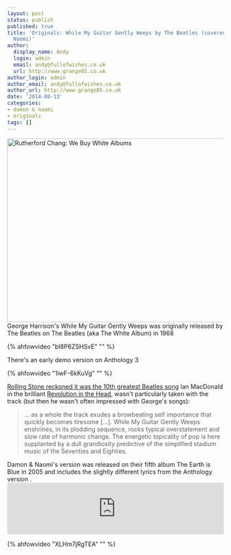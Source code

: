 ```yaml
---
layout: post
status: publish
published: true
title: 'Originals: While My Guitar Gently Weeps by The Beatles (covered by Damon and
  Naomi)'
author:
  display_name: Andy
  login: admin
  email: andy@fullofwishes.co.uk
  url: http://www.grange85.co.uk
author_login: admin
author_email: andy@fullofwishes.co.uk
author_url: http://www.grange85.co.uk
date: '2014-08-13'
categories:
- damon & naomi
- originals
tags: []
---
```

<p><a href="https://www.flickr.com/photos/recessactivitiesinc/8492832065" title="Rutherford Chang: We Buy White Albums by Recess, on Flickr"><img class="aligncenter" src="https://farm9.staticflickr.com/8089/8492832065_8806e23ea4_z.jpg" width="640" height="427" alt="Rutherford Chang: We Buy White Albums"></a><br />
George Harrison's While My Guitar Gently Weeps was originally released by The Beatles on The Beatles (aka The White Album) in 1968<br />


{% ahfowvideo "bI8P6ZSHSvE" "" %}


<p>There's an early demo version on Anthology 3<br />

{% ahfowvideo "1iwF-6kKuVg" "" %}

<p><a href="http://www.rollingstone.com/music/lists/100-greatest-beatles-songs-20110919/while-my-guitar-gently-weeps-19691231">Rolling Stone reckoned it was the 10th greatest Beatles song</a> Ian MacDonald in the brilliant <a href="http://www.amazon.com/gp/product/1556527330/ref=as_li_tl?ie=UTF8&camp=1789&creative=390957&creativeASIN=1556527330&linkCode=as2&tag=aheadfullofwi-20&linkId=NN7RIHTRYD52A54J">Revolution in the Head</a>, wasn't particularly taken with the track (but then he wasn't often impressed with George's songs):</p>
<blockquote><p>... as a whole the track exudes a browbeating self importance that quickly becomes tiresome [...]. While My Guitar Gently Weeps enshrines, in its plodding sequence, rocks typical overstatement and slow rate of harmonic change. The energetic topicality of pop is here supplanted by a dull grandiosity predictive of the simplified stadium music of the Seventies and Eighties.</p></blockquote>
<p>Damon & Naomi's version was released on their fifth album The Earth is Blue in 2005 and includes the slightly different lyrics from the Anthology version .<br />
<iframe style="border: 0; width: 100%; height: 120px;" src="https://bandcamp.com/EmbeddedPlayer/album=4211041915/size=large/bgcol=ffffff/linkcol=0687f5/tracklist=false/artwork=small/track=1569679454/transparent=true/" seamless><a href="http://damonandnaomi.bandcamp.com/album/the-earth-is-blue">The Earth is Blue by Damon & Naomi</a></iframe></p>

{% ahfowvideo "XLHm7jRgTEA" "" %}

	